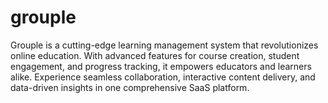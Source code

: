 # grouple

Grouple is a cutting-edge learning management system that revolutionizes online education. With advanced features for course creation, student engagement, and progress tracking, it empowers educators and learners alike. Experience seamless collaboration, interactive content delivery, and data-driven insights in one comprehensive SaaS platform.
